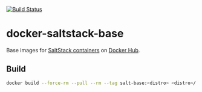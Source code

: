 [![Build Status](https://travis-ci.org/digitalr00ts/docker-saltstack-base.svg?branch=develop)](https://travis-ci.org/digitalr00ts/docker-saltstack-base)

# docker-saltstack-base

Base images for [SaltStack containers](https://hub.docker.com/r/digitalr00ts/saltstack/) on [Docker Hub](https://hub.docker.com/r/digitalr00ts/saltstack-base/).

## Build

```sh
docker build --force-rm --pull --rm --tag salt-base:<distro> <distro>/
```
